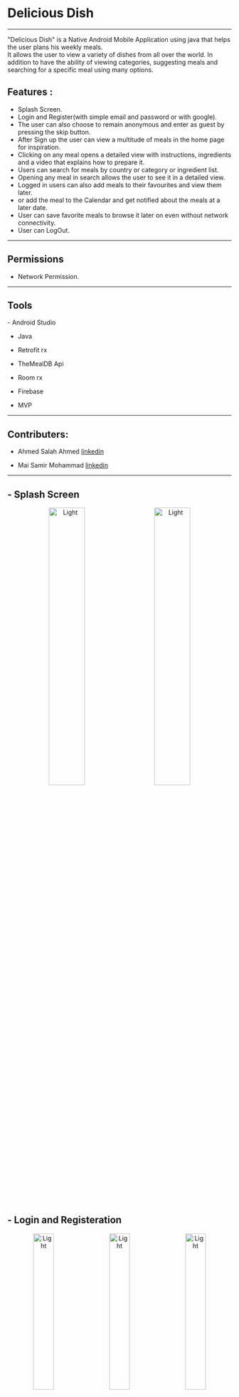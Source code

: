 # Delicious Dish
--------------
"Delicious Dish" is a Native Android Mobile Application using java that helps the user plans his weekly meals.</br>It allows the user to view a variety of dishes from all over the world.
 In addition to have the ability of viewing categories, suggesting meals and searching for a specific meal using many options. 



Features :
--------------------
* Splash Screen.
* Login and Register(with simple email and password or with google).
* The user can also choose to remain anonymous and enter as guest by pressing the skip button.
* After Sign up the user can view a multitude of meals in the home page for inspiration.
* Clicking on any meal opens a detailed view with instructions, ingredients and a video that explains how to prepare it.
* Users can search for meals by country or category or ingredient list.
* Opening any meal in search allows the user to see it in a detailed view.
* Logged in users can also add meals to their favourites and view them later. 
* or add the meal to the Calendar and get notified about the meals at a later date.
* User can save favorite meals to browse it later on even without network connectivity.
* User can LogOut.

<hr>
<h2>Permissions</h2>

- Network Permission.

<hr>
<h2>Tools </h2>
- Android Studio

- Java

- Retrofit rx 

- TheMealDB Api

- Room rx 

- Firebase

- MVP  


<hr>
<h2>Contributers:</h2>

- Ahmed Salah Ahmed [linkedin](https://www.linkedin.com/in/ahmed-salah-ahmed-278364207)

- Mai Samir Mohammad [linkedin](https://www.linkedin.com/in/mai-samir-a8204420b)

<hr>

<h2>- Splash Screen</h2>
<p align="center">
  <img alt="Light" src="screenshots/splas1.jpg" width="40%">
&nbsp; &nbsp; &nbsp; &nbsp;
    <img alt="Light" src="screenshots/splas2.jpg" width="40%">
</p>
  
  
  
  <h2> - Login and Registeration</h2>
  <p align="center">
    <img alt="Light" src="screenshots/start.jpg" width="30%">
 &nbsp; &nbsp;
    <img alt="Light" src="screenshots/login.jpg" width="30%">
    &nbsp; &nbsp;
    <img alt="Light" src="screenshots/signup.jpg" width="30%">
 </p>
 
 
 <h2>- Validate login and Registeration</h2>
<p align="center">
  <img alt="Light" src="screenshots/validare_login.jpg" width="40%">
&nbsp; &nbsp; &nbsp; &nbsp;
    <img alt="Light" src="screenshots/validare_signup.jpg" width="40%">
</p>

 <h2>- Home Screen (Daily inspiration)</h2>
<p align="center">
  <img alt="Light" src="screenshots/home.jpg" width="45%">
</p>


  <h2> - Search by Area, Category or Ingredient</h2>
  <p align="center">
    <img alt="Light" src="screenshots/searchby.jpg" width="20%">
    &nbsp;
    <img alt="Light" src="screenshots/area.jpg" width="20%">
     &nbsp;
    <img alt="Light" src="screenshots/category.jpg" width="20%">
      &nbsp;
    <img alt="Light" src="screenshots/ingredient.jpg" width="20%">
 </p>




  <h2> - Search by specific Area, Category or Ingredient</h2>
  <p align="center">
    <img alt="Light" src="screenshots/c_area.jpg" width="30%">
    &nbsp; &nbsp;
    <img alt="Light" src="screenshots/c_category.jpg" width="30%">
    &nbsp; &nbsp;
    <img alt="Light" src="screenshots/c_ingredient.jpg" width="30%">
 </p>



 <h2>- Use the search bar to filter the results</h2>
<p align="center">
  <img alt="Light" src="screenshots/searchbar.jpg" width="45%">
</p>


 <h2>- Meal details</h2>
<p align="center">
  <img alt="Light" src="screenshots/detail1.jpg" width="40%">
&nbsp; &nbsp; &nbsp; &nbsp;
    <img alt="Light" src="screenshots/detail2.jpg" width="40%">
</p>


 <h2>- Favorite dishes</h2>
<p align="center">
  <img alt="Light" src="screenshots/faorite_dishes.jpg" width="45%">
</p>



 <h2> - Add to Calender</h2>
  <p align="center">
    <img alt="Light" src="screenshots/c1.jpg" width="30%">
 &nbsp; &nbsp;
    <img alt="Light" src="screenshots/c2.jpg" width="30%">
    &nbsp; &nbsp;
    <img alt="Light" src="screenshots/c3.jpg" width="30%">
 </p>


 <h2>- Logout</h2>
<p align="center">
  <img alt="Light" src="screenshots/logout.jpg" width="45%">
</p>

<hr>







